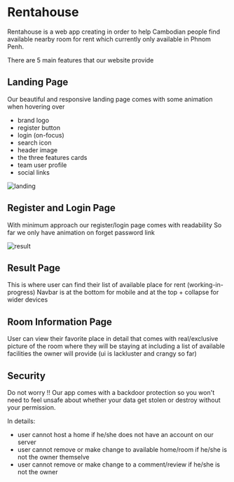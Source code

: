 # Rentahouse

Rentahouse is a web app creating in order to help Cambodian people find available nearby room for rent which currently only available in Phnom Penh.

There are 5 main features that our website provide

## Landing Page

Our beautiful and responsive landing page comes with some animation when hovering over
- brand logo
- register button
- login (on-focus)
- search icon
- header image
- the three features cards
- team user profile
- social links

![landing](https://user-images.githubusercontent.com/53817853/107538119-34639380-6bf6-11eb-8590-c170de686a3e.gif)

## Register and Login Page

With minimum approach our register/login page comes with readability 
So far we only have animation on forget password link

![result](https://user-images.githubusercontent.com/53817853/107538381-7e4c7980-6bf6-11eb-8ad8-2b10480f8d95.gif)

## Result Page

This is where user can find their list of available place for rent (working-in-progress)
Navbar is at the bottom for mobile and at the top + collapse for wider devices

[comment]: # (add gif of result)

## Room Information Page

User can view their favorite place in detail that comes with real/exclusive picture of the room where they will be staying at including a list of available facilities the owner will provide (ui is lackluster and crangy so far)

[comment]: # (add gif of information)

## Security

Do not worry !! Our app comes with a backdoor protection so you won't need to feel unsafe about whether your data get stolen or destroy without your permission.

In details:
 
- user cannot host a home if he/she does not have an account on our server
- user cannot remove or make change to available home/room if he/she is not the owner themselve
- user cannot remove or make change to a comment/review if he/she is not the owner
